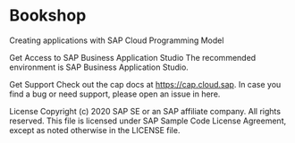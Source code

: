 # Bookshop
Creating applications with SAP Cloud Programming Model

Get Access to SAP Business Application Studio
The recommended environment is SAP Business Application Studio.

Get Support
Check out the cap docs at https://cap.cloud.sap.
In case you find a bug or need support, please open an issue in here.

License
Copyright (c) 2020 SAP SE or an SAP affiliate company. All rights reserved. This file is licensed under SAP Sample Code License Agreement, except as noted otherwise in the LICENSE file.
